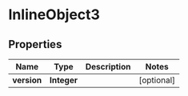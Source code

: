 

# InlineObject3

## Properties

Name | Type | Description | Notes
------------ | ------------- | ------------- | -------------
**version** | **Integer** |  |  [optional]



